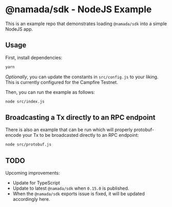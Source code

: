 # @namada/sdk - NodeJS Example

This is an example repo that demonstrates loading `@namada/sdk` into a simple NodeJS app.

## Usage

First, install dependencies:

```bash
yarn
```

_Optionally_, you can update the constants in `src/config.js` to your liking. This is currently configured for the Campfire Testnet.

Then, you can run the example as follows:

```bash
node src/index.js
```

## Broadcasting a Tx directly to an RPC endpoint

There is also an example that can be run which will properly protobuf-encode your Tx to be broadcasted directly to an RPC endpoint:

```bash
node src/protobuf.js
```

## TODO

Upcoming improvements:

- Update for TypeScript
- Update to latest `@namada/sdk` when `0.15.0` is published.
- When the `@namada/sdk` exports issue is fixed, it will be updated accordingly here.
